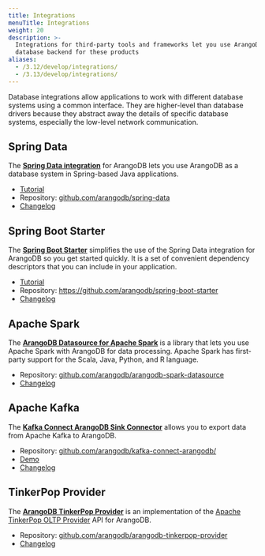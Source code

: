```yaml
---
title: Integrations
menuTitle: Integrations
weight: 20
description: >-
  Integrations for third-party tools and frameworks let you use ArangoDB as the
  database backend for these products
aliases:
  - /3.12/develop/integrations/
  - /3.13/develop/integrations/
---
```

Database integrations allow applications to work with different database systems
using a common interface. They are higher-level than database drivers because
they abstract away the details of specific database systems, especially the
low-level network communication.

## Spring Data

The [**Spring Data integration**](spring-data-arangodb/_index.md) for ArangoDB
lets you use ArangoDB as a database system in Spring-based Java applications.

- [Tutorial](spring-data-arangodb/_index.md#get-started)
- Repository: [github.com/arangodb/spring-data](https://github.com/arangodb/spring-data)
- [Changelog](https://github.com/arangodb/spring-data/blob/main/ChangeLog.md)

## Spring Boot Starter

The [**Spring Boot Starter**](spring-boot-arangodb.md) simplifies the use of the
Spring Data integration for ArangoDB so you get started quickly. It is a set of
convenient dependency descriptors that you can include in your application.

- [Tutorial](spring-boot-arangodb.md#get-started)
- Repository: <https://github.com/arangodb/spring-boot-starter>
- [Changelog](https://github.com/arangodb/spring-boot-starter/blob/main/Changelog.md)

## Apache Spark

The [**ArangoDB Datasource for Apache Spark**](arangodb-datasource-for-apache-spark.md) is a
library that lets you use Apache Spark with ArangoDB for data processing.
Apache Spark has first-party support for the Scala, Java, Python, and R language.

- Repository: [github.com/arangodb/arangodb-spark-datasource](https://github.com/arangodb/arangodb-spark-datasource)
- [Changelog](https://github.com/arangodb/arangodb-spark-datasource/blob/main/ChangeLog.md)

## Apache Kafka

The [**Kafka Connect ArangoDB Sink Connector**](kafka-connect-arangodb-sink-connector/_index.md)
allows you to export data from Apache Kafka to ArangoDB.

- Repository: [github.com/arangodb/kafka-connect-arangodb/](https://github.com/arangodb/kafka-connect-arangodb/)
- [Demo](https://github.com/arangodb/kafka-connect-arangodb/tree/main/demo)
- [Changelog](https://github.com/arangodb/kafka-connect-arangodb/blob/main/ChangeLog.md)

## TinkerPop Provider

The [**ArangoDB TinkerPop Provider**](arangodb-tinkerpop-provider.md) is an implementation of 
the [Apache TinkerPop OLTP Provider](https://tinkerpop.apache.org/docs/3.7.3/dev/provider) API 
for ArangoDB.

- Repository: [github.com/arangodb/arangodb-tinkerpop-provider](https://github.com/arangodb/arangodb-tinkerpop-provider)
- [Changelog](https://github.com/arangodb/arangodb-tinkerpop-provider/blob/main/CHANGELOG.md)
